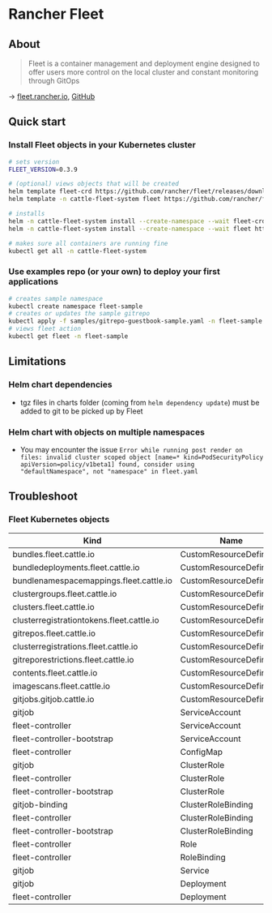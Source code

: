 # Rancher Fleet

## About

> Fleet is a container management and deployment engine designed to offer users more control on the local cluster and constant monitoring through GitOps

→ [fleet.rancher.io](https://fleet.rancher.io/), [GitHub](https://github.com/rancher/fleet)

## Quick start

### Install Fleet objects in your Kubernetes cluster

```bash
# sets version
FLEET_VERSION=0.3.9

# (optional) views objects that will be created
helm template fleet-crd https://github.com/rancher/fleet/releases/download/v${FLEET_VERSION}/fleet-crd-${FLEET_VERSION}.tgz > temp/fleet-crd.yaml
helm template -n cattle-fleet-system fleet https://github.com/rancher/fleet/releases/download/v${FLEET_VERSION}/fleet-${FLEET_VERSION}.tgz > temp/fleet.yaml

# installs
helm -n cattle-fleet-system install --create-namespace --wait fleet-crd https://github.com/rancher/fleet/releases/download/v${FLEET_VERSION}/fleet-crd-${FLEET_VERSION}.tgz
helm -n cattle-fleet-system install --create-namespace --wait fleet https://github.com/rancher/fleet/releases/download/v${FLEET_VERSION}/fleet-${FLEET_VERSION}.tgz

# makes sure all containers are running fine
kubectl get all -n cattle-fleet-system
```

### Use examples repo (or your own) to deploy your first applications

```bash
# creates sample namespace
kubectl create namespace fleet-sample
# creates or updates the sample gitrepo
kubectl apply -f samples/gitrepo-guestbook-sample.yaml -n fleet-sample
# views fleet action
kubectl get fleet -n fleet-sample
```

## Limitations

### Helm chart dependencies

* tgz files in charts folder (coming from `helm dependency update`) must be added to git to be picked up by Fleet

### Helm chart with objects on multiple namespaces

* You may encounter the issue `Error while running post render on files: invalid cluster scoped object [name=* kind=PodSecurityPolicy apiVersion=policy/v1beta1] found, consider using "defaultNamespace", not "namespace" in fleet.yaml`

## Troubleshoot

### Fleet Kubernetes objects

Kind | Name
---- | ----
bundles.fleet.cattle.io | CustomResourceDefinition
bundledeployments.fleet.cattle.io | CustomResourceDefinition
bundlenamespacemappings.fleet.cattle.io | CustomResourceDefinition
clustergroups.fleet.cattle.io | CustomResourceDefinition
clusters.fleet.cattle.io | CustomResourceDefinition
clusterregistrationtokens.fleet.cattle.io | CustomResourceDefinition
gitrepos.fleet.cattle.io | CustomResourceDefinition
clusterregistrations.fleet.cattle.io | CustomResourceDefinition
gitreporestrictions.fleet.cattle.io | CustomResourceDefinition
contents.fleet.cattle.io | CustomResourceDefinition
imagescans.fleet.cattle.io | CustomResourceDefinition
gitjobs.gitjob.cattle.io | CustomResourceDefinition
gitjob | ServiceAccount
fleet-controller | ServiceAccount
fleet-controller-bootstrap | ServiceAccount
fleet-controller | ConfigMap
gitjob | ClusterRole
fleet-controller | ClusterRole
fleet-controller-bootstrap | ClusterRole
gitjob-binding | ClusterRoleBinding
fleet-controller | ClusterRoleBinding
fleet-controller-bootstrap | ClusterRoleBinding
fleet-controller | Role
fleet-controller | RoleBinding
gitjob | Service
gitjob | Deployment
fleet-controller | Deployment
